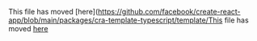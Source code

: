 This file has moved [here](https://github.com/facebook/create-react-app/blob/main/packages/cra-template-typescript/template/This file has moved [here](https://github.com/facebook/create-react-app/blob/main/packages/cra-template-typescript/template/README.md)
